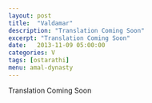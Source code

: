 ```yaml
---
layout: post
title:  "Valdamar"
description: "Translation Coming Soon"
excerpt: "Translation Coming Soon"
date:   2013-11-09 05:00:00
categories: V
tags: [ostarathi]
menu: amal-dynasty
---
```


Translation Coming Soon